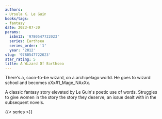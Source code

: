 ```yaml
---
authors:
- Ursula K. Le Guin
books/tags:
- fantasy
date: 2023-07-30
params:
  isbn13: '9780547722023'
  series: Earthsea
  series_order: '1'
  year: '2012'
slug: '9780547722023'
star_rating: 5
title: A Wizard Of Earthsea
---
```


There's a, soon-to-be wizard, on a archipelago world. He goes to wizard school and becomes xXx#1_Mage_NAxXx.

A classic fantasy story elevated by Le Guin's poetic use of words. Struggles to give women in the story the story they deserve, an issue dealt with in the subsequent novels.

<!--more-->

{{< series >}}